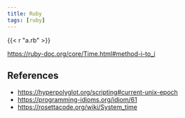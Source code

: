 ```yaml
---
title: Ruby
tags: [ruby]
---
```


{{< r "a.rb" >}}

<https://ruby-doc.org/core/Time.html#method-i-to_i>

## References

- <https://hyperpolyglot.org/scripting#current-unix-epoch>
- <https://programming-idioms.org/idiom/61>
- <https://rosettacode.org/wiki/System_time>
